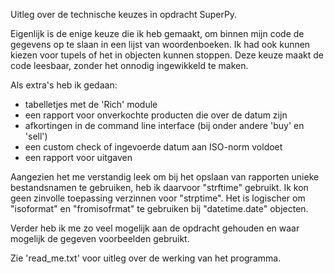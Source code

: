 Uitleg over de technische keuzes in opdracht SuperPy.

Eigenlijk is de enige keuze die ik heb gemaakt, om binnen mijn code de gegevens op te slaan in een lijst van woordenboeken. Ik had ook kunnen kiezen voor tupels of het in objecten kunnen stoppen. Deze keuze maakt de code leesbaar, zonder het onnodig ingewikkeld te maken.

Als extra's heb ik gedaan:
- tabelletjes met de 'Rich' module
- een rapport voor onverkochte producten die over de datum zijn
- afkortingen in de command line interface (bij onder andere 'buy' en 'sell')
- een custom check of ingevoerde datum aan ISO-norm voldoet
- een rapport voor uitgaven

Aangezien het me verstandig leek om bij het opslaan van rapporten unieke bestandsnamen te gebruiken, heb ik daarvoor "strftime" gebruikt. Ik kon geen zinvolle toepassing verzinnen voor "strptime". Het is logischer om "isoformat" en "fromisofrmat" te gebruiken bij "datetime.date" objecten.

Verder heb ik me zo veel mogelijk aan de opdracht gehouden en waar mogelijk de gegeven voorbeelden gebruikt.

Zie 'read_me.txt' voor uitleg over de werking van het programma. 
